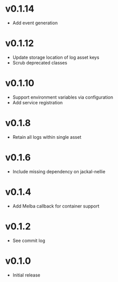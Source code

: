 # v0.1.14
* Add event generation

# v0.1.12
* Update storage location of log asset keys
* Scrub deprecated classes

# v0.1.10
* Support environment variables via configuration
* Add service registration

# v0.1.8
* Retain all logs within single asset

# v0.1.6
* Include missing dependency on jackal-nellie

# v0.1.4
* Add Melba callback for container support

# v0.1.2
* See commit log

# v0.1.0
* Initial release
